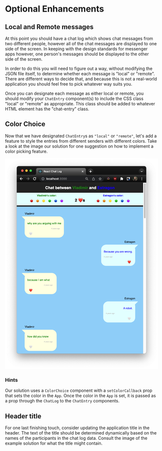 # Optional Enhancements

## Local and Remote messages
At this point you should have a chat log which shows chat messages from two different people, however all of the chat messages are displayed to one side of the screen. In keeping with the design standards for messenger apps however, one person's messages should be displayed to the other side of the screen.

In order to do this you will need to figure out a way, without modifying the JSON file itself, to determine whether each message is "local" or "remote". There are different ways to decide that, and because this is not a real-world application you should feel free to pick whatever way suits you.

Once you can designate each message as either local or remote, you should modify your `ChatEntry` component(s) to include the CSS class "local" or "remote" as appropriate. This class should be added to whatever HTML element has the "chat-entry" class.

## Color Choice
Now that we have designated `ChatEntry`s as `"local"` or `"remote"`, let's add a feature to style the entries from different senders with different colors. Take a look at the image our solution for one suggestion on how to implement a color picking feature. 

![React Chat Log demo](../images/react-chatlog-demo-extras.png)

### Hints
Our solution uses a `ColorChoice` component with a `setColorCallback` prop that sets the color in the `App`. Once the color in the `App` is set, it is passed as a prop through the `ChatLog` to the `ChatEntry` components.

## Header title
For one last finishing touch, consider updating the application title in the header. The text of the title should be determined dynamically based on the names of the participants in the chat log data. Consult the image of the example solution for what the title might contain.